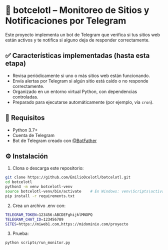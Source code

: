 # 📡 botcelotl – Monitoreo de Sitios y Notificaciones por Telegram

Este proyecto implementa un bot de Telegram que verifica si tus sitios web están activos y te notifica si alguno deja de responder correctamente.

## ✅ Características implementadas (hasta esta etapa)

- Revisa periódicamente si uno o más sitios web están funcionando.
- Envía alertas por Telegram si algún sitio está caído o no responde correctamente.
- Organizado en un entorno virtual Python, con dependencias controladas.
- Preparado para ejecutarse automáticamente (por ejemplo, vía `cron`).

## 🚀 Requisitos

- Python 3.7+
- Cuenta de Telegram
- Bot de Telegram creado con [@BotFather](https://t.me/BotFather)

## ⚙️ Instalación

1. Clona o descarga este repositorio:

```bash
git clone https://github.com/EmilioOcelotl/botcelotl.git
cd botcelotl
python3 -m venv botcelotl-venv
source botcelotl-venv/bin/activate    # En Windows: venv\Scripts\activate
pip install -r requirements.txt
```

2. Crea un archivo .env con: 

```bash
TELEGRAM_TOKEN=123456:ABCDEFghijklMNOPQ
TELEGRAM_CHAT_ID=123456789
SITES=https://miweb1.com,https://midominio.com/proyecto
```

3. Prueba: 

```
python scripts/run_monitor.py
```